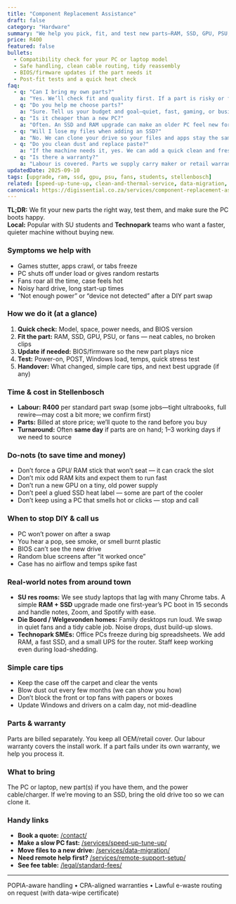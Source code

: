 ```yaml
---
title: "Component Replacement Assistance"
draft: false
category: "Hardware"
summary: "We help you pick, fit, and test new parts—RAM, SSD, GPU, PSU, fans—safely and the right way."
price: R400
featured: false
bullets:
  - Compatibility check for your PC or laptop model
  - Safe handling, clean cable routing, tidy reassembly
  - BIOS/firmware updates if the part needs it
  - Post-fit tests and a quick heat check
faq:
  - q: "Can I bring my own parts?"
    a: "Yes. We’ll check fit and quality first. If a part is risky or fake, we’ll say so before we start."
  - q: "Do you help me choose parts?"
    a: "Sure. Tell us your budget and goal—quiet, fast, gaming, or business—and we’ll suggest proven options."
  - q: "Is it cheaper than a new PC?"
    a: "Often. An SSD and RAM upgrade can make an older PC feel new for far less money."
  - q: "Will I lose my files when adding an SSD?"
    a: "No. We can clone your drive so your files and apps stay the same."
  - q: "Do you clean dust and replace paste?"
    a: "If the machine needs it, yes. We can add a quick clean and fresh paste while we’re inside."
  - q: "Is there a warranty?"
    a: "Labour is covered. Parts we supply carry maker or retail warranty. We explain it on handover."
updatedDate: 2025-09-10
tags: [upgrade, ram, ssd, gpu, psu, fans, students, stellenbosch]
related: [speed-up-tune-up, clean-and-thermal-service, data-migration, remote-support-setup]
canonical: https://digissential.co.za/services/component-replacement-assistance/
---
```


**TL;DR:** We fit your new parts the right way, test them, and make sure the PC boots happy.  
**Local:** Popular with SU students and **Technopark** teams who want a faster, quieter machine without buying new.

### Symptoms we help with
- Games stutter, apps crawl, or tabs freeze  
- PC shuts off under load or gives random restarts  
- Fans roar all the time, case feels hot  
- Noisy hard drive, long start-up times  
- “Not enough power” or “device not detected” after a DIY part swap

### How we do it (at a glance)
1) **Quick check:** Model, space, power needs, and BIOS version  
2) **Fit the part:** RAM, SSD, GPU, PSU, or fans — neat cables, no broken clips  
3) **Update if needed:** BIOS/firmware so the new part plays nice  
4) **Test:** Power-on, POST, Windows load, temps, quick stress test  
5) **Handover:** What changed, simple care tips, and next best upgrade (if any)

### Time & cost in Stellenbosch
- **Labour:** **R400** per standard part swap (some jobs—tight ultrabooks, full rewire—may cost a bit more; we confirm first)  
- **Parts:** Billed at store price; we’ll quote to the rand before you buy  
- **Turnaround:** Often **same day** if parts are on hand; 1–3 working days if we need to source

### Do-nots (to save time and money)
- Don’t force a GPU/ RAM stick that won’t seat — it can crack the slot  
- Don’t mix odd RAM kits and expect them to run fast  
- Don’t run a new GPU on a tiny, old power supply  
- Don’t peel a glued SSD heat label — some are part of the cooler  
- Don’t keep using a PC that smells hot or clicks — stop and call

### When to stop DIY & call us
- PC won’t power on after a swap  
- You hear a pop, see smoke, or smell burnt plastic  
- BIOS can’t see the new drive  
- Random blue screens after “it worked once”  
- Case has no airflow and temps spike fast

### Real-world notes from around town
- **SU res rooms:** We see study laptops that lag with many Chrome tabs. A simple **RAM + SSD** upgrade made one first-year’s PC boot in 15 seconds and handle notes, Zoom, and Spotify with ease.  
- **Die Boord / Welgevonden homes:** Family desktops run loud. We swap in quiet fans and a tidy cable job. Noise drops, dust build-up slows.  
- **Technopark SMEs:** Office PCs freeze during big spreadsheets. We add RAM, a fast SSD, and a small UPS for the router. Staff keep working even during load-shedding.

### Simple care tips
- Keep the case off the carpet and clear the vents  
- Blow dust out every few months (we can show you how)  
- Don’t block the front or top fans with papers or boxes  
- Update Windows and drivers on a calm day, not mid-deadline

### Parts & warranty
Parts are billed separately. You keep all OEM/retail cover. Our labour warranty covers the install work. If a part fails under its own warranty, we help you process it.

### What to bring
The PC or laptop, new part(s) if you have them, and the power cable/charger. If we’re moving to an SSD, bring the old drive too so we can clone it.

### Handy links
- **Book a quote:** [/contact/](/contact/)  
- **Make a slow PC fast:** [/services/speed-up-tune-up/](/services/speed-up-tune-up/)  
- **Move files to a new drive:** [/services/data-migration/](/services/data-migration/)  
- **Need remote help first?** [/services/remote-support-setup/](/services/remote-support-setup/)  
- **See fee table:** [/legal/standard-fees/](/legal/standard-fees/)

---

POPIA-aware handling • CPA-aligned warranties • Lawful e-waste routing on request (with data-wipe certificate)
